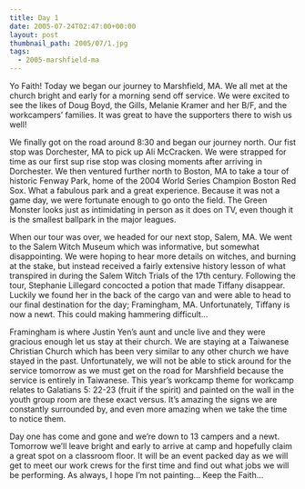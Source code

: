 ```yaml
---
title: Day 1
date: 2005-07-24T02:47:00+00:00
layout: post
thumbnail_path: 2005/07/1.jpg
tags:
  - 2005-marshfield-ma
---
```

Yo Faith! Today we began our journey to Marshfield, MA. We all met at the church bright and early for a morning send off service. We were excited to see the likes of Doug Boyd, the Gills, Melanie Kramer and her B/F, and the workcampers&#8217; families. It was great to have the supporters there to wish us well!

We finally got on the road around 8:30 and began our journey north. Our fist stop was Dorchester, MA to pick up Ali McCracken. We were strapped for time as our first sup rise stop was closing moments after arriving in Dorchester. We then ventured further north to Boston, MA to take a tour of historic Fenway Park, home of the 2004 World Series Champion Boston Red Sox. What a fabulous park and a great experience. Because it was not a game day, we were fortunate enough to go onto the field. The Green Monster looks just as intimidating in person as it does on TV, even though it is the smallest ballpark in the major leagues.

When our tour was over, we headed for our next stop, Salem, MA. We went to the Salem Witch Museum which was informative, but somewhat disappointing. We were hoping to hear more details on witches, and burning at the stake, but instead received a fairly extensive history lesson of what transpired in during the Salem Witch Trials of the 17th century. Following the tour, Stephanie Lillegard concocted a potion that made Tiffany disappear. Luckily we found her in the back of the cargo van and were able to head to our final destination for the day; Framingham, MA. Unfortunately, Tiffany is now a newt. This could making hammering difficult&#8230;

Framingham is where Justin Yen&#8217;s aunt and uncle live and they were gracious enough let us stay at their church. We are staying at a Taiwanese Christian Church which has been very similar to any other church we have stayed in the past. Unfortunately, we will not be able to stick around for the service tomorrow as we must get on the road for Marshfield because the service is entirely in Taiwanese. This year&#8217;s workcamp theme for workcamp relates to Galatians 5: 22-23 (fruit if the spirit) and painted on the wall in the youth group room are these exact versus. It&#8217;s amazing the signs we are constantly surrounded by, and even more amazing when we take the time to notice them.

Day one has come and gone and we&#8217;re down to 13 campers and a newt. Tomorrow we&#8217;ll leave bright and early to arrive at camp and hopefully claim a great spot on a classroom floor. It will be an event packed day as we will get to meet our work crews for the first time and find out what jobs we will be performing. As always, I hope I&#8217;m not painting&#8230; Keep the Faith&#8230;
